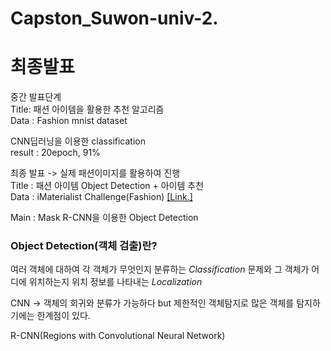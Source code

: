 # Capston_Suwon-univ-2.

# 최종발표    
중간 발표단계    
Title: 패션 아이템을 활용한 추천 알고리즘  
Data : Fashion mnist dataset   

CNN딥러닝을 이용한 classification   
result : 20epoch, 91%   

최종 발표 -> 실제 패션이미지를 활용하여 진행    
Title : 패션 아이템 Object Detection + 아이템 추천   
Data : iMaterialist Challenge(Fashion) [[Link.]](https://www.kaggle.com/c/imaterialist-challenge-fashion-2018/code)

Main : Mask R-CNN을 이용한 Object Detection

### Object Detection(객체 검출)란?
여러 객체에 대하여 각 객체가 무엇인지 분류하는 _Classification_ 문제와 그 객체가 어디에 위치하는지 위치 정보를 나타내는 _Localization_   

CNN -> 객체의 회귀와 분류가 가능하다 but 제한적인 객체탐지로 많은 객체를 탐지하기에는 한계점이 있다. 

R-CNN(Regions with Convolutional Neural Network)
